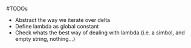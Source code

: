 #TODOs

- Abstract the way we iterate over delta
- Define lambda as global constant
- Check whats the best way of dealing with lambda (i.e. a simbol, and empty string, nothing...)
